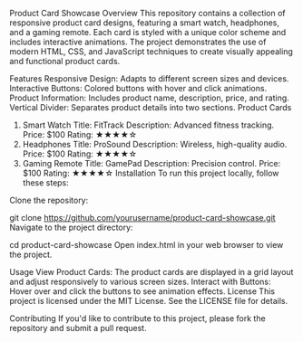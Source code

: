 Product Card Showcase
Overview
This repository contains a collection of responsive product card designs, featuring a smart watch, headphones, and a gaming remote. Each card is styled with a unique color scheme and includes interactive animations. The project demonstrates the use of modern HTML, CSS, and JavaScript techniques to create visually appealing and functional product cards.

Features
Responsive Design: Adapts to different screen sizes and devices.
Interactive Buttons: Colored buttons with hover and click animations.
Product Information: Includes product name, description, price, and rating.
Vertical Divider: Separates product details into two sections.
Product Cards
1. Smart Watch
Title: FitTrack
Description: Advanced fitness tracking.
Price: $100
Rating: ★★★★☆
2. Headphones
Title: ProSound
Description: Wireless, high-quality audio.
Price: $100
Rating: ★★★★☆
3. Gaming Remote
Title: GamePad
Description: Precision control.
Price: $100
Rating: ★★★★☆
Installation
To run this project locally, follow these steps:

Clone the repository:


git clone https://github.com/yourusername/product-card-showcase.git
Navigate to the project directory:

cd product-card-showcase
Open index.html in your web browser to view the project.

Usage
View Product Cards: The product cards are displayed in a grid layout and adjust responsively to various screen sizes.
Interact with Buttons: Hover over and click the buttons to see animation effects.
License
This project is licensed under the MIT License. See the LICENSE file for details.

Contributing
If you'd like to contribute to this project, please fork the repository and submit a pull request.
